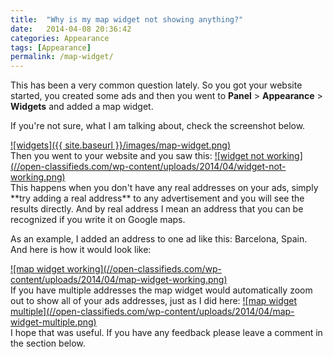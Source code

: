 ```yaml
---
title:  "Why is my map widget not showing anything?"
date:   2014-04-08 20:36:42
categories: Appearance
tags: [Appearance]
permalink: /map-widget/
---
```

This has been a very common question lately. So you got your website started, you created some ads and then you went to **Panel** > **Appearance** > **Widgets** and added a map widget.

If you're not sure, what I am talking about, check the screenshot below. 

<a href="{{ site.baseurl }}/images/map-widget.png" class="thumbnail gallery-item" data-gallery>
![widgets]({{ site.baseurl }}/images/map-widget.png)
</a>

<br>
Then you went to your website and you saw this: 

<a href="//open-classifieds.com/wp-content/uploads/2014/04/widget-not-working.png" class="thumbnail gallery-item" data-gallery>
![widget not working](//open-classifieds.com/wp-content/uploads/2014/04/widget-not-working.png)
</a>

<br>
This happens when you don't have any real addresses on your ads, simply **try adding a real address** to any advertisement and you will see the results directly. And by real address I mean an address that you can be recognized if you write it on Google maps.

As an example, I added an address to one ad like this: Barcelona, Spain. And here is how it would look like: 

<a href="//open-classifieds.com/wp-content/uploads/2014/04/map-widget-working.png" class="thumbnail gallery-item" data-gallery>
![map widget working](//open-classifieds.com/wp-content/uploads/2014/04/map-widget-working.png)
</a>

<br>
If you have multiple addresses the map widget would automatically zoom out to show all of your ads addresses, just as I did here:

<a href="//open-classifieds.com/wp-content/uploads/2014/04/map-widget-multiple.png" class="thumbnail gallery-item" data-gallery>
![map widget multiple](//open-classifieds.com/wp-content/uploads/2014/04/map-widget-multiple.png)
</a>

<br>
I hope that was useful. If you have any feedback please leave a comment in the section below.

